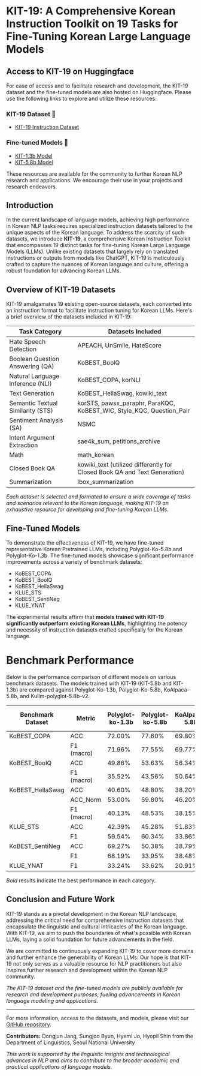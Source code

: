 # KIT-19: A Comprehensive Korean Instruction Toolkit on 19 Tasks for Fine-Tuning Korean Large Language Models

## Access to KIT-19 on Huggingface

For ease of access and to facilitate research and development, the KIT-19 dataset and the fine-tuned models are also hosted on Huggingface. Please use the following links to explore and utilize these resources:

### KIT-19 Dataset 🤗
- [KIT-19 Instruction Dataset](https://huggingface.co/datasets/Junmai/kit-19-instruction-100000)

### Fine-tuned Models 🤗
- [KIT-1.3b Model](https://huggingface.co/Junmai/KIT-1.3b)
- [KIT-5.8b Model](https://huggingface.co/Junmai/KIT-5.8b)

These resources are available for the community to further Korean NLP research and applications. We encourage their use in your projects and research endeavors.

## Introduction

In the current landscape of language models, achieving high performance in Korean NLP tasks requires specialized instruction datasets tailored to the unique aspects of the Korean language. To address the scarcity of such datasets, we introduce **KIT-19**, a comprehensive Korean Instruction Toolkit that encompasses 19 distinct tasks for fine-tuning Korean Large Language Models (LLMs). Unlike existing datasets that largely rely on translated instructions or outputs from models like ChatGPT, KIT-19 is meticulously crafted to capture the nuances of Korean language and culture, offering a robust foundation for advancing Korean LLMs.

## Overview of KIT-19 Datasets

KIT-19 amalgamates 19 existing open-source datasets, each converted into an instruction format to facilitate instruction tuning for Korean LLMs. Here's a brief overview of the datasets included in KIT-19:

| Task Category                         | Datasets Included                                                                                        |
|---------------------------------------|----------------------------------------------------------------------------------------------------------|
| Hate Speech Detection                 | APEACH, UnSmile, HateScore                                                                               |
| Boolean Question Answering (QA)       | KoBEST\_BoolQ                                                                                            |
| Natural Language Inference (NLI)      | KoBEST\_COPA, korNLI                                                                                     |
| Text Generation                       | KoBEST\_HellaSwag, kowiki\_text                                                                          |
| Semantic Textual Similarity (STS)     | korSTS, pawsx\_paraphr, ParaKQC, KoBEST\_WIC, Style\_KQC, Question\_Pair                                 |
| Sentiment Analysis (SA)               | NSMC                                                                                                     |
| Intent Argument Extraction            | sae4k\_sum, petitions\_archive                                                                           |
| Math                                  | math\_korean                                                                                             |
| Closed Book QA                        | kowiki\_text (utilized differently for Closed Book QA and Text Generation)                              |
| Summarization                         | lbox\_summarization                                                                                      |

_Each dataset is selected and formated to ensure a wide coverage of tasks and scenarios relevant to the Korean language, making KIT-19 an exhaustive resource for developing and fine-tuning Korean LLMs._

## Fine-Tuned Models

To demonstrate the effectiveness of KIT-19, we have fine-tuned representative Korean Pretrained LLMs, including Polyglot-Ko-5.8b and Polyglot-Ko-1.3b. The fine-tuned models showcase significant performance improvements across a variety of benchmark datasets:

- KoBEST\_COPA
- KoBEST\_BoolQ
- KoBEST\_HellaSwag
- KLUE\_STS
- KoBEST\_SentiNeg
- KLUE\_YNAT

The experimental results affirm that **models trained with KIT-19 significantly outperform existing Korean LLMs**, highlighting the potency and necessity of instruction datasets crafted specifically for the Korean language.

# Benchmark Performance

Below is the performance comparison of different models on various benchmark datasets. The models trained with KIT-19 (KIT-5.8b and KIT-1.3b) are compared against Polyglot-Ko-1.3b, Polyglot-Ko-5.8b, KoAlpaca-5.8b, and Kullm-polyglot-5.8b-v2.

| Benchmark Dataset        | Metric      | Polyglot-ko-1.3b | Polyglot-ko-5.8b | KoAlpaca-5.8B | kullm-polyglot-5.8b-v2 | KIT-5.8b       | KIT-1.3b       |
|--------------------------|-------------|------------------|------------------|---------------|------------------------|----------------|----------------|
| KoBEST\_COPA             | ACC         | 72.00%           | 77.60%           | 69.80%        | 76.60%                 | **91.60%**     | 83.80%         |
|                          | F1 (macro)  | 71.96%           | 77.55%           | 69.77%        | 76.53%                 | **91.59%**     | 83.78%         |
| KoBEST\_BoolQ            | ACC         | 49.86%           | 53.63%           | 56.34%        | 50.28%                 | **66.24%**     | 50.71%         |
|                          | F1 (macro)  | 35.52%           | 43.56%           | 50.64%        | 33.71%                 | **66.14%**     | 34.78%         |
| KoBEST\_HellaSwag        | ACC         | 40.60%           | 48.80%           | 38.20%        | 44.40%                 | **97.60%**     | 81.60%         |
|                          | ACC\_Norm   | 53.00%           | 59.80%           | 46.20%        | 55.20%                 | **98.20%**     | 89.80%         |
|                          | F1 (macro)  | 40.13%           | 48.53%           | 38.15%        | 44.25%                 | **97.61%**     | 81.49%         |
| KLUE\_STS                | ACC         | 42.39%           | 45.28%           | 51.83%        | 42.39%                 | **65.51%**     | 42.20%         |
|                          | F1          | 59.54%           | 60.34%           | 33.86%        | 59.54%                 | **69.71%**     | 56.52%         |
| KoBEST\_SentiNeg         | ACC         | 69.27%           | 50.38%           | 38.79%        | 50.38%                 | 71.54%         | **80.86%**     |
|                          | F1          | 68.19%           | 33.95%           | 38.48%        | 33.50%                 | 68.98%         | **80.86%**     |
| KLUE\_YNAT               | F1          | 33.24%           | 33.62%           | 20.91%        | 32.20%                 | 28.15%         | **38.34%**     |

*Bold* results indicate the best performance in each category.

## Conclusion and Future Work

KIT-19 stands as a pivotal development in the Korean NLP landscape, addressing the critical need for comprehensive instruction datasets that encapsulate the linguistic and cultural intricacies of the Korean language. With KIT-19, we aim to push the boundaries of what's possible with Korean LLMs, laying a solid foundation for future advancements in the field.

We are committed to continuously expanding KIT-19 to cover more domains and further enhance the generability of Korean LLMs. Our hope is that KIT-19 not only serves as a valuable resource for NLP practitioners but also inspires further research and development within the Korean NLP community.

_The KIT-19 dataset and the fine-tuned models are publicly available for research and development purposes, fueling advancements in Korean language modeling and applications._

---

For more information, access to the datasets, and models, please visit our [GitHub repository](https://github.com/KIT-19/Korean-Instruction-Toolkit).

**Contributors:** Dongjun Jang, Sungjoo Byun, Hyemi Jo, Hyopil Shin from the Department of Linguistics, Seoul National University

_This work is supported by the linguistic insights and technological advances in NLP and aims to contribute to the broader academic and practical applications of language models._
